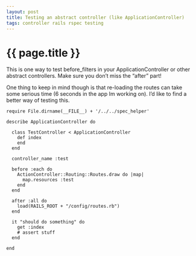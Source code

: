 ```yaml
---
layout: post
title: Testing an abstract controller (like ApplicationController)
tags: controller rails rspec testing
---
```


{{ page.title }}
====

This is one way to test before_filters in your ApplicationController or other abstract controllers.
Make sure you don’t miss the “after” part!

One thing to keep in mind though is that re-loading the routes can take some serious time
(6 seconds in the app Im working on). I’d like to find a better way of testing this.

    require File.dirname(__FILE__) + '/../../spec_helper'
    
    describe ApplicationController do
    
      class TestController < ApplicationController
        def index
        end
      end
    
      controller_name :test
    
      before :each do
        ActionController::Routing::Routes.draw do |map| 
          map.resources :test
        end
      end
    
      after :all do
        load(RAILS_ROOT + "/config/routes.rb")
      end
    
      it "should do something" do
        get :index
        # assert stuff
      end
    
    end

